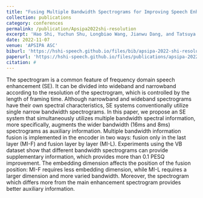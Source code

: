 ```yaml
---
title: "Fusing Multiple Bandwidth Spectrograms for Improving Speech Enhancement"
collection: publications
category: conferences
permalink: /publication/Apsipa2022shi-resolution
excerpt: 'Hao Shi, Yuchun Shu, Longbiao Wang, Jianwu Dang, and Tatsuya Kawahara'
date: 2022-11-07
venue: 'APSIPA ASC'
biburl: 'https://hshi-speech.github.io/files/bib/apsipa-2022-shi-resolutions.txt'
paperurl: 'https://hshi-speech.github.io/files/publications/apsipa-2022-shi-resolutions.pdf'
citation: #
---
```


The spectrogram is a common feature of frequency domain speech enhancement (SE). It can be divided into wideband and narrowband according to the resolution of the spectrogram, which is controlled by the length of framing time. Although narrowband and wideband spectrograms have their own spectral characteristics, SE systems conventionally utilize single narrow bandwidth spectrograms. In this paper, we propose an SE system that simultaneously utilizes multiple bandwidth spectral information, more specifically, augments the wider bandwidth (16ms and 8ms) spectrograms as auxiliary information. Multiple bandwidth information fusion is implemented in the encoder in two ways: fusion only in the last layer (MI-F) and fusion layer by layer (MI-L). Experiments using the VB dataset show that different bandwidth spectrograms can provide supplementary information, which provides more than 0.1 PESQ improvement. The embedding dimension affects the position of the fusion position: MI-F requires less embedding dimension, while MI-L requires a larger dimension and more varied bandwidth. Moreover, the spectrogram which differs more from the main enhancement spectrogram provides better auxiliary information.
